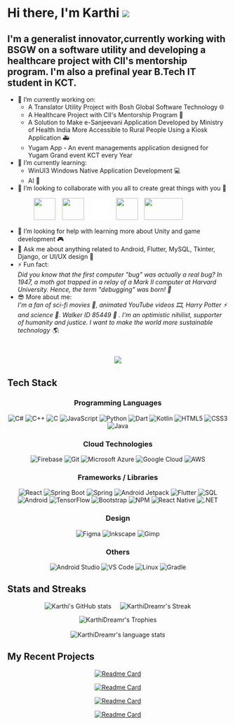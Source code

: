 # Hi there, I'm Karthi <img src="https://media.giphy.com/media/hvRJCLFzcasrR4ia7z/giphy.gif" width="30px">

## I'm a generalist innovator,currently working with BSGW on a software utility and developing a healthcare project with CII's mentorship program. I'm also a prefinal year B.Tech IT student in KCT.

- 🔭 I’m currently working on:
  - A Translator Utility Project with Bosh Global Software Technology 🌐
  - A Healthcare Project with CII's Mentorship Program 🏥
  - A Solution to Make e-Sanjeevani Application Developed by Ministry of Health India More Accessible to Rural People Using a Kiosk Application 🚑
  - Yugam App - An event managements application designed for Yugam Grand event KCT every Year
- 🌱 I’m currently learning:
  - WinUI3 Windows Native Application Development 💻
  - AI 🧠
- 👯 I’m looking to collaborate with you all to create great things with you 🙌
  
&emsp;&emsp;&emsp;&emsp; <a href="https://www.linkedin.com/in/karthidreamr/"><img src="https://logospng.org/download/linkedin/logo-linkedin-icon-4096.png" width="50" height="50" /></a>
&ensp;
<a href="https://stackexchange.com/users/25128898/karthidreamr"><img src="https://cdn2.iconfinder.com/data/icons/social-icons-color/512/stackoverflow-1024.png" width="50" height="50" /></a>  &ensp;
<a href="https://twitter.com/KarthiDreamr"><img src="twitter_white_very_small.png" width="43" height="46" /></a>
&ensp;
<a href="https://www.reddit.com/user/KarthiDreamr"><img src="https://www.elementaryos-fr.org/wp-content/uploads/2019/08/logo-reddit-600x600.png" width="50" height="50" /></a>
&ensp;
<a href="mailto:karthidreamr@gmail.com"><img src="https://logos-world.net/wp-content/uploads/2020/11/Gmail-Logo.png" width="88" height="50" /></a> 
- 🤔 I’m looking for help with learning more about Unity and game development 🎮
- 💬 Ask me about anything related to Android, Flutter, MySQL, Tkinter, Django, or UI/UX design 📱
- ⚡ Fun fact: <br>
   _Did you know that the first computer "bug" was actually a real bug? In 1947, a moth got trapped in a relay of a Mark II computer at Harvard University. Hence, the term "debugging" was born! 🐞_
- 😎 More about me: <br>
  _I'm a fan of sci-fi movies 🎥, animated YouTube videos 🎞️, Harry Potter ⚡ and science 🔬. Walker ID 85449 :guitar: . I'm an optimistic nihilist, supporter of humanity and justice. I want to make the world more sustainable technology 🌎._
  
</br>
<div align="center">
  
![](https://komarev.com/ghpvc/?username=KarthiDreamr&color=blueviolet)

</div>

  ## Tech Stack

<div align="center">

  ### Programming Languages
![C#](https://img.shields.io/badge/c%23-8A2BE2?logo=csharp&style=flat) ![C++](https://img.shields.io/badge/c++-%2300599C.svg?style=flat&logo=c%2B%2B&logoColor=white&color=044F88) ![C](https://img.shields.io/badge/c-%2300599C.svg?style=flat&logo=c&logoColor=white&color=8A2BE2) ![JavaScript](https://img.shields.io/badge/javascript-%23323330.svg?style=flat&logo=javascript&logoColor=F7DF1E) ![Python](https://img.shields.io/badge/python-3670A0?style=flat&logo=python&logoColor=ffdd54&color=306998) ![Dart](https://img.shields.io/badge/dart-%230175C2.svg?style=flat&logo=dart) ![Kotlin](https://img.shields.io/badge/kotlin-%230095D5.svg?style=flat&logo=kotlin&color=8A2BE2) ![HTML5](https://img.shields.io/badge/html5-%23E34F26.svg?style=flat&logo=html5&logoColor=white&color=violet) ![CSS3](https://img.shields.io/badge/css3-%231572B6.svg?style=flat&logo=css3) ![Java](https://custom-icon-badges.demolab.com/badge/java-blue.svg?logo=java_logo&logoColor=white)

  ### Cloud Technologies
![Firebase](https://img.shields.io/badge/firebase-%23039BE5.svg?style=flat&logo=firebase&color=039be5) ![Git](https://img.shields.io/badge/git-%23F05033.svg?style=flat&logo=git&logoColor=white&color=F1502F) ![Microsoft Azure](https://img.shields.io/badge/microsoftazure-%230078D4.svg?style=flat&logo=microsoft-azure&logoColor=white&color=007FFF) ![Google Cloud](https://img.shields.io/badge/googlecloud-%234285F4.svg?style=flat&logo=google-cloud&logoColor=white&color=8A2BE2) ![AWS](https://img.shields.io/badge/aws-%23FF9900.svg?style=flat&logo=amazon-aws) 

  ### Frameworks / Libraries
![React](https://img.shields.io/badge/react-%2320232a.svg?style=flat&logo=react) ![Spring Boot](https://img.shields.io/badge/springboot-%236DB33F.svg?style=flat&logo=spring-boot&color=FFD700) ![Spring](https://img.shields.io/badge/spring-%236DB33F.svg?style=flat&logo=spring&logoColor=white&color=8A2BE2) ![Android Jetpack](https://img.shields.io/badge/Jetpack_Compose-%2300599C.svg?logo=jetpackcompose) ![Flutter](https://img.shields.io/badge/Flutter-%2302569B.svg?style=flat&logo=Flutter&logoColor=white&color=FF4500) ![SQL](https://img.shields.io/badge/mysql-%2300f.svg?style=flat&logo=mysql&logoColor=white&color=8A2BE2)  ![Android](https://img.shields.io/badge/android-%233DDC84.svg?style=flat&logo=android&logoColor=white&color=FFD700) ![TensorFlow](https://img.shields.io/badge/TensorFlow-%23FF6F00.svg?style=flat&logo=TensorFlow) ![Bootstrap](https://img.shields.io/badge/bootstrap-%23563D7C.svg?style=flat&logo=bootstrap) ![NPM](https://img.shields.io/badge/node.js-6DA55F?style=flat&logo=node.js) ![React Native](https://img.shields.io/badge/react_native-%2320232a.svg?style=flat&logo=react&logoColor=61DAFB) ![.NET](https://img.shields.io/badge/FRAMEWORK-512BD4.svg?style=flat&logo=.net&logoColor=white)

### Design
![Figma](https://img.shields.io/badge/figma-%23F24E1E.svg?style=flat&logo=figma&logoColor=white) ![Inkscape](https://img.shields.io/badge/Inkscape-e0e0e0?style=flat&logo=inkscape&logoColor=080A13&color=FF4500) ![Gimp](https://img.shields.io/badge/Gimp-657D8B?style=flat&logo=gimp&logoColor=FFFFFF&color=8B4513)

  ### Others
 ![Android Studio](https://img.shields.io/badge/Android%20Studio-3DDC84.svg?style=flat&logo=android-studio&logoColor=white) ![VS Code](https://img.shields.io/badge/Visual%20Studio%20Code-0078d7.svg?style=flat&logo=visual-studio-code)  ![Linux](https://img.shields.io/badge/linux-%23FCC624.svg?style=flat&logo=linux&logoColor=00FF00) ![Gradle](https://img.shields.io/badge/Gradle-02303A.svg?style=flat&logo=Gradle)


</div>

## Stats and Streaks

<div align="center">
  
  ![Karthi's GitHub stats](https://github-readme-stats.vercel.app/api?username=karthidreamr&show_icons=true&show=prs_merged,prs_merged_percentage&theme=github_dark) &nbsp; &nbsp;
  ![KarthiDreamr's Streak](http://github-readme-streak-stats.herokuapp.com?user=KarthiDreamr&theme=github-dark&date_format=j%20M%5B%20Y%5D&border=FFFFFF&ring=4C8EDA&stroke=FFFFFF&dates=1D64D0)

  <!-- ![Karthi's Github Streak🔥 ](https://github-readme-streak-stats.herokuapp.com/?user=KarthiDreamr&theme=github-dark) -->
  ![KarthiDreamr's Trophies](https://github-profile-trophy.vercel.app/?username=KarthiDreamr&rank=-B&column=-1&no-frame=true&margin-w=10)  
  </br>
  ![KarthiDreamr's language stats](https://github-readme-stats.vercel.app/api/top-langs/?username=KarthiDreamr&theme=github_dark)
    
</div>

<!-- ## Top Languages

![Top Langs](https://github-readme-stats.vercel.app/api/top-langs/?username=karthidreamr&theme=github_dark) -->


## My Recent Projects

<div align="center">

[![Readme Card](https://github-readme-stats.vercel.app/api/pin/?username=karthidreamr&repo=DashNotes&theme=github_dark)](https://github.com/karthidreamr/DashNotes)

[![Readme Card](https://github-readme-stats.vercel.app/api/pin/?username=karthidreamr&repo=Graminconnect&theme=github_dark)](https://github.com/karthidreamr/Graminconnect)

[![Readme Card](https://github-readme-stats.vercel.app/api/pin/?username=karthidreamr&repo=UCare&theme=github_dark)](https://github.com/karthidreamr/UCare)

[![Readme Card](https://github-readme-stats.vercel.app/api/pin/?username=karthidreamr&repo=GyroSensing-Android-Jetpack&theme=github_dark)](https://github.com/karthidreamr/IT-KCT-Modern-Android-Development)

</div>

